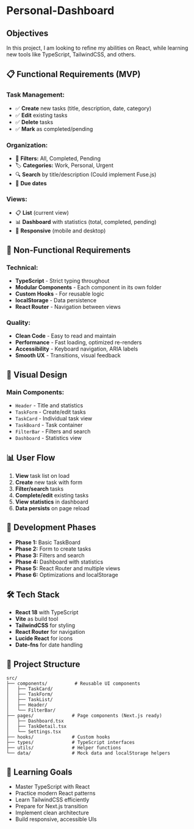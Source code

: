 # Personal-Dashboard

## Objectives
In this project, I am looking to refine my abilities on React, while learning new tools like TypeScript, TailwindCSS, and others.

## 📋 Functional Requirements (MVP)

### Task Management:
- ✅ **Create** new tasks (title, description, date, category)
- ✅ **Edit** existing tasks
- ✅ **Delete** tasks
- ✅ **Mark** as completed/pending

### Organization:
- 📂 **Filters:** All, Completed, Pending
- 🏷️ **Categories:** Work, Personal, Urgent
- 🔍 **Search** by title/description (Could implement Fuse.js)
- 📅 **Due dates**

### Views:
- 📋 **List** (current view)
- 📊 **Dashboard** with statistics (total, completed, pending)
- 📱 **Responsive** (mobile and desktop)

## 🔧 Non-Functional Requirements

### Technical:
- **TypeScript** - Strict typing throughout
- **Modular Components** - Each component in its own folder
- **Custom Hooks** - For reusable logic
- **localStorage** - Data persistence
- **React Router** - Navigation between views

### Quality:
- **Clean Code** - Easy to read and maintain
- **Performance** - Fast loading, optimized re-renders
- **Accessibility** - Keyboard navigation, ARIA labels
- **Smooth UX** - Transitions, visual feedback

## 🎨 Visual Design

### Main Components:
- `Header` - Title and statistics
- `TaskForm` - Create/edit tasks
- `TaskCard` - Individual task view
- `TaskBoard` - Task container
- `FilterBar` - Filters and search
- `Dashboard` - Statistics view

## 📊 User Flow

1. **View** task list on load
2. **Create** new task with form
3. **Filter/search** tasks
4. **Complete/edit** existing tasks
5. **View statistics** in dashboard
6. **Data persists** on page reload

## 🚀 Development Phases

- **Phase 1:** Basic TaskBoard
- **Phase 2:** Form to create tasks
- **Phase 3:** Filters and search
- **Phase 4:** Dashboard with statistics
- **Phase 5:** React Router and multiple views
- **Phase 6:** Optimizations and localStorage

## 🛠️ Tech Stack

- **React 18** with TypeScript
- **Vite** as build tool
- **TailwindCSS** for styling
- **React Router** for navigation
- **Lucide React** for icons
- **Date-fns** for date handling

## 📁 Project Structure

```
src/
├── components/          # Reusable UI components
│   ├── TaskCard/
│   ├── TaskForm/
│   ├── TaskList/
│   ├── Header/
│   └── FilterBar/
├── pages/              # Page components (Next.js ready)
│   ├── Dashboard.tsx
│   ├── TaskDetail.tsx
│   └── Settings.tsx
├── hooks/              # Custom hooks
├── types/              # TypeScript interfaces
├── utils/              # Helper functions
└── data/               # Mock data and localStorage helpers
```

## 🎯 Learning Goals

- Master TypeScript with React
- Practice modern React patterns
- Learn TailwindCSS efficiently
- Prepare for Next.js transition
- Implement clean architecture
- Build responsive, accessible UIs
